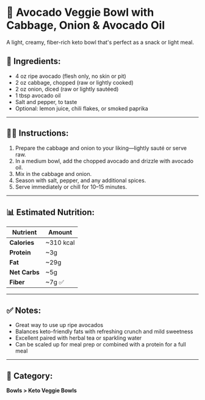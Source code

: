 # 🥑 Avocado Veggie Bowl with Cabbage, Onion & Avocado Oil  
A light, creamy, fiber-rich keto bowl that's perfect as a snack or light meal.

## 🧾 Ingredients:
- 4 oz ripe avocado (flesh only, no skin or pit)  
- 2 oz cabbage, chopped (raw or lightly cooked)  
- 2 oz onion, diced (raw or lightly sautéed)  
- 1 tbsp avocado oil  
- Salt and pepper, to taste  
- Optional: lemon juice, chili flakes, or smoked paprika

---

## 👨‍🍳 Instructions:
1. Prepare the cabbage and onion to your liking—lightly sauté or serve raw.  
2. In a medium bowl, add the chopped avocado and drizzle with avocado oil.  
3. Mix in the cabbage and onion.  
4. Season with salt, pepper, and any additional spices.  
5. Serve immediately or chill for 10–15 minutes.

---

## 📊 Estimated Nutrition:

| Nutrient     | Amount       |
|--------------|--------------|
| **Calories** | ~310 kcal  
| **Protein**  | ~3g  
| **Fat**      | ~29g  
| **Net Carbs**| ~5g  
| **Fiber**    | ~7g ✅  

---

## ✅ Notes:
- Great way to use up ripe avocados  
- Balances keto-friendly fats with refreshing crunch and mild sweetness  
- Excellent paired with herbal tea or sparkling water  
- Can be scaled up for meal prep or combined with a protein for a full meal

---

## 📁 Category:  
**Bowls > Keto Veggie Bowls**
